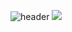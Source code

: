 ![header](https://capsule-render.vercel.app/api?type=waving&color=0:f5af19,100:f12711&height=300&section=header&text=Hi%20there%20👋&fontColor=ffffff&animation=twinkling&fontSize=120)
 <a href="https://www.instagram.com/control_record/?hl=ko" target="_blank"><img src="file:///C:/Users/DCY/Downloads/instagram%20(1).svg"/></a>
